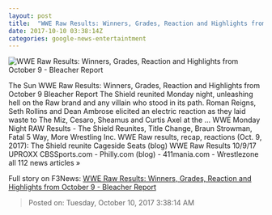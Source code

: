 ```yaml
---
layout: post
title:  "WWE Raw Results: Winners, Grades, Reaction and Highlights from October 9 - Bleacher Report"
date: 2017-10-10 03:38:14Z
categories: google-news-entertaintment
---
```


![WWE Raw Results: Winners, Grades, Reaction and Highlights from October 9 - Bleacher Report](https://img.bleacherreport.net/img/images/photos/003/700/514/3969cf3f611b3a3c1a528c17e0389bff_crop_exact.jpg?w=1200&h=1200&q=75)

The Sun WWE Raw Results: Winners, Grades, Reaction and Highlights from October 9 Bleacher Report The Shield reunited Monday night, unleashing hell on the Raw brand and any villain who stood in its path. Roman Reigns, Seth Rollins and Dean Ambrose elicited an electric reaction as they laid waste to The Miz, Cesaro, Sheamus and Curtis Axel at the ... WWE Monday Night RAW Results - The Shield Reunites, Title Change, Braun Strowman, Fatal 5 Way, More Wrestling Inc. WWE Raw results, recap, reactions (Oct. 9, 2017): The Shield reunite Cageside Seats (blog) WWE Raw Results 10/9/17 UPROXX CBSSports.com - Philly.com (blog) - 411mania.com - Wrestlezone all 112 news articles »


Full story on F3News: [WWE Raw Results: Winners, Grades, Reaction and Highlights from October 9 - Bleacher Report](http://www.f3nws.com/n/ueQQSH)

> Posted on: Tuesday, October 10, 2017 3:38:14 AM

